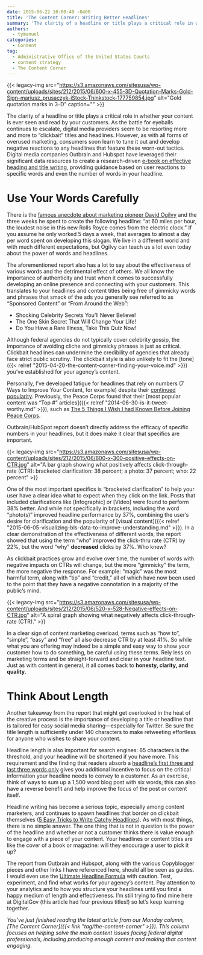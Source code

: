 ```yaml
---
date: 2015-06-22 10:00:49 -0400
title: 'The Content Corner: Writing Better Headlines'
summary: 'The clarity of a headline or title plays a critical role in whether your content is ever seen and read by your customers. As the battle for eyeballs continues to escalate, digital media providers seem to be resorting more and more to &ldquo;clickbait&rdquo; titles and headlines. However, as with all forms of overused marketing, consumers'
authors:
  - tymanuel
categories:
  - Content
tag:
  - Administrative Office of the United States Courts
  - content strategy
  - The Content Corner
---
```


{{< legacy-img src="https://s3.amazonaws.com/sitesusa/wp-content/uploads/sites/212/2015/06/600-x-455-3D-Quotation-Marks-Gold-Sign-mariusz_prusaczyk-iStock-Thinkstock-177759854.jpg" alt="Gold quotation marks in 3-D" caption="" >}} 

The clarity of a headline or title plays a critical role in whether your content is ever seen and read by your customers. As the battle for eyeballs continues to escalate, digital media providers seem to be resorting more and more to “clickbait” titles and headlines. However, as with all forms of overused marketing, consumers soon learn to tune it out and develop negative reactions to any headlines that feature these worn-out tactics. Digital media companies Outbrain and Hubspot have leveraged their significant data resources to create a research-driven [e-book on effective heading and title writing](http://cdn2.hubspot.net/hub/53/file-2505556912-pdf/Data_Driven_Strategies_For_Writing_Effective_Titles_and_Headlines.pdf), providing guidance based on user reactions to specific words and even the number of words in your headline.

# Use Your Words Carefully

There is the [famous anecdote about marketing pioneer David Ogilvy](http://postcron.com/en/blog/david-ogilvy-7-commandments-advertising-marketers-need-know/) and the three weeks he spent to create the following headline: &#8220;at 60 miles per hour, the loudest noise in this new Rolls Royce comes from the electric clock.&#8221; If you assume he only worked 5 days a week, that averages to almost a day per word spent on developing this slogan. We live in a different world and with much different expectations, but Ogilvy can teach us a lot even today about the power of words and headlines.

The aforementioned report also has a lot to say about the effectiveness of various words and the detrimental effect of others. We all know the importance of authenticity and trust when it comes to successfully developing an online presence and connecting with your customers. This translates to your headlines and content titles being free of gimmicky words and phrases that smack of the ads you generally see referred to as “Sponsored Content” or “From Around the Web”:

  * Shocking Celebrity Secrets You’ll Never Believe!
  * The One Skin Secret That Will Change Your Life!
  * Do You Have a Rare Illness, Take This Quiz Now!

Although federal agencies do not typically cover celebrity gossip, the importance of avoiding cliche and gimmicky phrases is just as critical. Clickbait headlines can undermine the credibility of agencies that already face strict public scrutiny.  The clickbait style is also unlikely to fit the [tone]({{< relref "2015-04-20-the-content-corner-finding-your-voice.md" >}}) you&#8217;ve established for your agency&#8217;s content.

Personally, I’ve developed fatigue for headlines that rely on numbers (7 Ways to Improve Your Content, for example) despite their [continued popularity](http://www.copyblogger.com/how-to-write-headlines-that-work/). Previously, the Peace Corps found that their [most popular content was  “Top #” articles]({{< relref "2014-06-30-is-it-tweet-worthy.md" >}}), such as [The 5 Things I Wish I had Known Before Joining Peace Corps](http://passport.peacecorps.gov/2014/06/16/the-5-things-i-wish-i-had-known-before-joining-peace-corps/).

Outbrain/HubSpot report doesn’t directly address the efficacy of specific numbers in your headlines, but it does make it clear that specifics are important.

{{< legacy-img src="https://s3.amazonaws.com/sitesusa/wp-content/uploads/sites/212/2015/06/600-x-300-positive-effects-on-CTR.jpg" alt="A bar graph showing what positively affects click-through-rate (CTR): bracketed clarification: 38 percent; a photo: 37 percent; who: 22 percent" >}}

One of the most important specifics is “bracketed clarification” to help your user have a clear idea what to expect when they click on the link. Posts that included clarifications like [Infographic] or [Video] were found to perform 38% better. And while not specifically in brackets, including the word “photo(s)” improved headline performance by 37%, combining the user’s desire for clarification and the popularity of [visual content]({{< relref "2015-06-05-visualizing-bls-data-to-improve-understanding.md" >}}). In a clear demonstration of the effectiveness of different words, the report showed that using the term “who” improved the click-thru rate (CTR) by 22%, but the word “why” **decreased** clicks by 37%. Who knew?

As clickbait practices grow and evolve over time, the number of words with negative impacts on CTRs will change, but the more “gimmicky” the term, the more negative the response. For example: “magic” was the most harmful term, along with “tip” and “credit,” all of which have now been used to the point that they have a negative connotation in a majority of the public’s mind.

{{< legacy-img src="https://s3.amazonaws.com/sitesusa/wp-content/uploads/sites/212/2015/06/520-x-528-Negative-effects-on-CTR.jpg" alt="A spiral graph showing what negatively affects click-through-rate (CTR)." >}}

In a clear sign of content marketing overload, terms such as “how to”, “simple”, “easy” and “free” all also decrease CTR by at least 41%. So while what you are offering may indeed be a simple and easy way to show your customer how to do something, be careful using these terms. Rely less on marketing terms and be straight-forward and clear in your headline text. Just as with content in general, it all comes back to **honesty, clarity, and quality**.

# Think About Length

Another takeaway from the report that might get overlooked in the heat of the creative process is the importance of developing a title or headline that is tailored for easy social media sharing—especially for Twitter. Be sure the title length is sufficiently under 140 characters to make retweeting effortless for anyone who wishes to share your content.

Headline length is also important for search engines: 65 characters is the threshold, and your headline will be shortened if you have more. This requirement and the finding that readers absorb a [headline’s first three and last three words only](http://www.fastcompany.com/3028656/work-smart/the-proven-ideal-length-of-every-tweet-facebook-post-and-headline-online) gives you additional incentive to focus on the critical information your headline needs to convey to a customer. As an exercise, think of ways to sum up a 1,500 word blog post with six words; this can also have a reverse benefit and help improve the focus of the post or content itself.

Headline writing has become a serious topic, especially among content marketers, and continues to spawn headlines that border on clickbait themselves ([5 Easy Tricks to Write Catchy Headlines](http://goinswriter.com/catchy-headlines/)). As with most things, there is no simple answer. The one thing that is not in question is the power of the headline and whether or not a customer thinks there is value enough to engage with a piece of your content. Your headlines or content titles are like the cover of a book or magazine: will they encourage a user to pick it up?

The report from Outbrain and Hubspot, along with the various Copyblogger pieces and other links I have referenced here, should all be seen as guides. I would even use the [Ultimate Headline Formula](https://bufferblog-wpengine.netdna-ssl.com/wp-content/uploads/2014/05/Screen-Shot-2014-05-27-at-1.34.44-PM.png) with caution. Test, experiment, and find what works for your agency&#8217;s content. Pay attention to your analytics and to how you structure your headlines until you find a happy medium of length and effectiveness. I’m still trying to find mine here at DigitalGov (this article had four previous titles!) so let’s keep learning together.

_You’ve just finished reading the latest article from our Monday column, [The Content Corner]({{< link "tag/the-content-corner" >}}). This column focuses on helping solve the main content issues facing federal digital professionals, including producing enough content and making that content engaging._